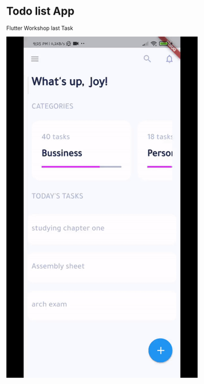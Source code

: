 # Todo list App

Flutter Workshop last Task

![Screenshot](https://github.com/mustafaslamv/TodoApp/blob/main/Gif.gif?raw=true)

